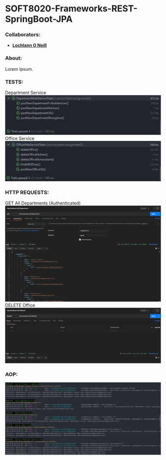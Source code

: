 <!--https://github.com/darsaveli/Readme-Markdown-Syntax-->

# SOFT8020-Frameworks-REST-SpringBoot-JPA

### Collaborators:
* **[Lochlann O Neill](https://github.com/lochlannoneill)**

### About:
Lorem Ipsum.  
  

### TESTS:
Department Service  
![test_post_department](https://github.com/lochlannoneill/SOFT8020-Frameworks-REST-SpringBoot-JPA/blob/main/screenshots/test_post_department.PNG?raw=true)  
Office Service  
![test_delete_office](https://github.com/lochlannoneill/SOFT8020-Frameworks-REST-SpringBoot-JPA/blob/main/screenshots/test_delete_office.PNG?raw=true)  
  

### HTTP REQUESTS:
GET All Departments (Authenticated)  
![http_get_departments](https://github.com/lochlannoneill/SOFT8020-Frameworks-REST-SpringBoot-JPA/blob/main/screenshots/http_get_departments.PNG?raw=true)  
DELETE Office  
![http_delete_office](https://github.com/lochlannoneill/SOFT8020-Frameworks-REST-SpringBoot-JPA/blob/main/screenshots/http_delete_office.PNG?raw=true)  
  

### AOP:
![aop](https://github.com/lochlannoneill/SOFT8020-Frameworks-REST-SpringBoot-JPA/blob/main/screenshots/aop.PNG?raw=true)  

